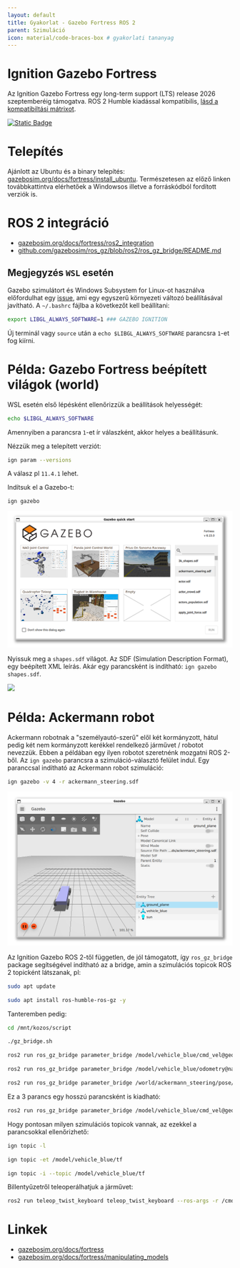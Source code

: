 ```yaml
---
layout: default
title: Gyakorlat - Gazebo Fortress ROS 2
parent: Szimuláció
icon: material/code-braces-box # gyakorlati tananyag
---
```


# Ignition Gazebo Fortress

Az Ignition Gazebo Fortress egy long-term support (LTS) release 2026 szeptemberéig támogatva. ROS 2 Humble kiadással kompatibilis, [lásd a kompatibiltási mátrixot](https://sze-info.github.io/arj/szimulacio/#gazebo-%C3%A9s-ros-kompatibilit%C3%A1s).

[![Static Badge](https://img.shields.io/badge/ROS_2-Humble-34aec5)](https://docs.ros.org/en/humble/)

# Telepítés

Ajánlott az Ubuntu és a binary telepítés: [gazebosim.org/docs/fortress/install_ubuntu](https://gazebosim.org/docs/fortress/install_ubuntu). Természetesen az előző linken továbbkattintva elérhetőek a Windowsos illetve a forráskódból fordított verziók is.

# ROS 2 integráció

- [gazebosim.org/docs/fortress/ros2_integration](https://gazebosim.org/docs/fortress/ros2_integration)
- [github.com/gazebosim/ros_gz/blob/ros2/ros_gz_bridge/README.md](https://github.com/gazebosim/ros_gz/blob/ros2/ros_gz_bridge/README.md)

## Megjegyzés `WSL` esetén

Gazebo szimulátort és Windows Subsystem for Linux-ot használva előfordulhat egy [issue](https://github.com/gazebosim/gz-sim/issues/1841), ami egy egyszerű környezeti változó beállításával javítható. A `~/.bashrc` fájlba a következőt kell beállítani:

```bash
export LIBGL_ALWAYS_SOFTWARE=1 ### GAZEBO IGNITION 
```

Új terminál vagy `source` után a `echo $LIBGL_ALWAYS_SOFTWARE` parancsra `1`-et fog kiírni.

# Példa: Gazebo Fortress beépített világok (world)

WSL esetén első lépésként ellenőrizzük a beállítások helyességét:

```bash
echo $LIBGL_ALWAYS_SOFTWARE 
```

Amennyiben a parancsra `1`-et ír válaszként, akkor helyes a beállításunk. 

Nézzük meg a telepített verziót:

```bash
ign param --versions
```

A válasz pl `11.4.1` lehet.

Indítsuk el a Gazebo-t:

```bash
ign gazebo
```

![gazebo](ign_gazebo_02.png)

Nyissuk meg a `shapes.sdf` világot. Az SDF (Simulation Description Format), egy beépített XML leírás. Akár egy parancsként is indítható: `ign gazebo shapes.sdf`.

![](https://api.gazebosim.org/1.0/images/fortress/img/snap.gif)

# Példa: Ackermann robot

Ackermann robotnak a "személyautó-szerű" elől két kormányzott, hátul pedig két nem kormányzott kerékkel rendelkező járművet / robotot nevezzük. Ebben a példában egy ilyen robotot szeretnénk mozgatni ROS 2-ből. Az `ign gazebo` parancsra a szimuláció-választó felület indul. Egy paranccsal indítható az Ackermann robot szimuláció:

```bash
ign gazebo -v 4 -r ackermann_steering.sdf
```

![Alt text](ign_gazebo_01.png)

Az Ignition Gazebo ROS 2-től független, de jól támogatott, így `ros_gz_bridge` package segítségével indítható az a bridge, amin a szimulációs topicok ROS 2 topicként látszanak, pl:

```bash
sudo apt update
```

```bash
sudo apt install ros-humble-ros-gz -y
```

Tanteremben pedig:

```bash
cd /mnt/kozos/script
```

```bash
./gz_bridge.sh
```

```bash
ros2 run ros_gz_bridge parameter_bridge /model/vehicle_blue/cmd_vel@geometry_msgs/msg/Twist]ignition.msgs.Twist
```

```bash
ros2 run ros_gz_bridge parameter_bridge /model/vehicle_blue/odometry@nav_msgs/msg/Odometry[ignition.msgs.Odometry --ros-args -r /model/vehicle_blue/odometry:=/odom
```

```bash
ros2 run ros_gz_bridge parameter_bridge /world/ackermann_steering/pose/info@tf2_msgs/msg/TFMessage[ignition.msgs.Pose_V --ros-args -r /world/ackermann_steering/pose/info:=/tf
```

Ez a 3 parancs egy hosszú parancsként is kiadható:

```bash
ros2 run ros_gz_bridge parameter_bridge /model/vehicle_blue/cmd_vel@geometry_msgs/msg/Twist]ignition.msgs.Twist /model/vehicle_blue/odometry@nav_msgs/msg/Odometry[ignition.msgs.Odometry /world/ackermann_steering/pose/info@tf2_msgs/msg/TFMessage[ignition.msgs.Pose_V --ros-args -r /world/ackermann_steering/pose/info:=/tf -r /model/vehicle_blue/odometry:=/odom
```

Hogy pontosan milyen szimulációs topicok vannak, az ezekkel a parancsokkal ellenőrizhető:

```bash
ign topic -l
```

```bash
ign topic -et /model/vehicle_blue/tf
```

```bash
ign topic -i --topic /model/vehicle_blue/tf
```

Billentyűzetről teleoperálhatjuk a járművet:

```bash
ros2 run teleop_twist_keyboard teleop_twist_keyboard --ros-args -r /cmd_vel:=/model/vehicle_blue/cmd_vel
```

# Linkek
- [gazebosim.org/docs/fortress](https://gazebosim.org/docs/fortress)
- [gazebosim.org/docs/fortress/manipulating_models](https://gazebosim.org/docs/fortress/manipulating_models)
